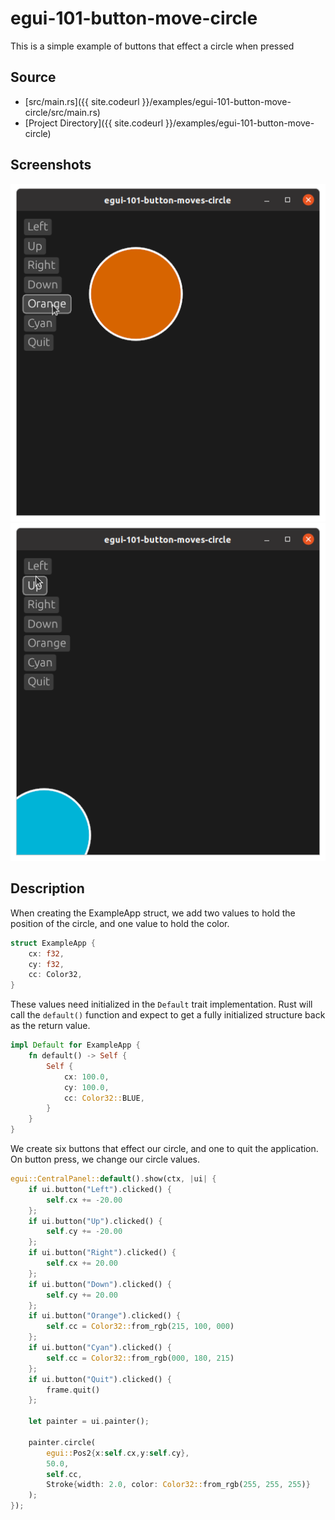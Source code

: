 
# egui-101-button-move-circle

This is a simple example of buttons that effect a circle when pressed
## Source
- [src/main.rs]({{ site.codeurl }}/examples/egui-101-button-move-circle/src/main.rs)
- [Project Directory]({{ site.codeurl }}/examples/egui-101-button-move-circle)


## Screenshots

![Screenshot](screen1.png)
![Screenshot](screen2.png)

## Description

When creating the ExampleApp struct, we add two values to hold the position of the circle, and one value to hold the color. 

```rust
struct ExampleApp {
    cx: f32,
    cy: f32,
    cc: Color32,
}
```

These values need initialized in the `Default` trait implementation. Rust will call the `default()` function and expect to get a fully initialized structure back as the return value.

```rust
impl Default for ExampleApp {
    fn default() -> Self {
        Self {
            cx: 100.0,
            cy: 100.0,
            cc: Color32::BLUE,
        }
    }
}
```

We create six buttons that effect our circle, and one to quit the application. On button press, we change our circle values.

```rust
egui::CentralPanel::default().show(ctx, |ui| {
    if ui.button("Left").clicked() {
        self.cx += -20.00
    };
    if ui.button("Up").clicked() {
        self.cy += -20.00
    };
    if ui.button("Right").clicked() {
        self.cx += 20.00
    };
    if ui.button("Down").clicked() {
        self.cy += 20.00
    };
    if ui.button("Orange").clicked() {
        self.cc = Color32::from_rgb(215, 100, 000)
    };
    if ui.button("Cyan").clicked() {
        self.cc = Color32::from_rgb(000, 180, 215)
    };
    if ui.button("Quit").clicked() {
        frame.quit()
    };

    let painter = ui.painter();

    painter.circle(
        egui::Pos2{x:self.cx,y:self.cy}, 
        50.0, 
        self.cc, 
        Stroke{width: 2.0, color: Color32::from_rgb(255, 255, 255)}
    );
});
```



